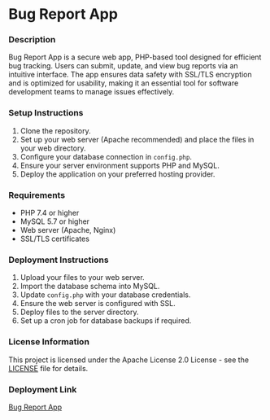 # Bug Report App

### Description
Bug Report App is a secure web app, PHP-based tool designed for efficient bug tracking. Users can submit, update, and view bug reports via an intuitive interface. The app ensures data safety with SSL/TLS encryption and is optimized for usability, making it an essential tool for software development teams to manage issues effectively.

### Setup Instructions
1. Clone the repository.
2. Set up your web server (Apache recommended) and place the files in your web directory.
3. Configure your database connection in `config.php`.
4. Ensure your server environment supports PHP and MySQL.
5. Deploy the application on your preferred hosting provider.

### Requirements
- PHP 7.4 or higher
- MySQL 5.7 or higher
- Web server (Apache, Nginx)
- SSL/TLS certificates

### Deployment Instructions
1. Upload your files to your web server.
2. Import the database schema into MySQL.
3. Update `config.php` with your database credentials.
4. 	Ensure the web server is configured with SSL.
5. 	Deploy files to the server directory.
6. 	Set up a cron job for database backups if required.

### License Information
This project is licensed under the Apache License 2.0 License - see the [LICENSE](LICENSE) file for details.

### Deployment Link
[Bug Report App](https://bugreportapp.sytes.net)



